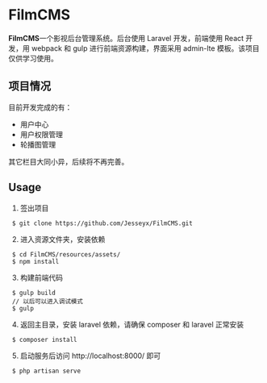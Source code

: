 # FilmCMS

**FilmCMS**一个影视后台管理系统。后台使用 Laravel 开发，前端使用 React 开发，用 webpack 和 gulp 进行前端资源构建，界面采用 admin-lte 模板。该项目仅供学习使用。

## 项目情况

目前开发完成的有：

  * 用户中心
  * 用户权限管理
  * 轮播图管理

其它栏目大同小异，后续将不再完善。


## Usage

1. 签出项目
```
 $ git clone https://github.com/Jesseyx/FilmCMS.git
```

2. 进入资源文件夹，安装依赖
```
 $ cd FilmCMS/resources/assets/
 $ npm install
```

3. 构建前端代码
```
 $ gulp build
 // 以后可以进入调试模式
 $ gulp
```

4. 返回主目录，安装 laravel 依赖，请确保 composer 和 laravel 正常安装
```
 $ composer install
```

5. 启动服务后访问 http://localhost:8000/ 即可
```
 $ php artisan serve
```

